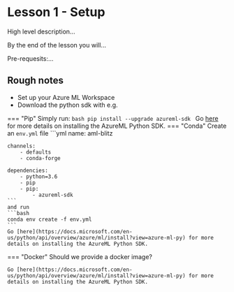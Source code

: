 # Lesson 1 - Setup

High level description...

By the end of the lesson you will...

Pre-requesits:...

## Rough notes

- Set up your Azure ML Workspace
- Download the python sdk with e.g.

=== "Pip"
    Simply run:
    ```bash
    pip install --upgrade azureml-sdk
    ```
    Go [here](https://docs.microsoft.com/en-us/python/api/overview/azure/ml/install?view=azure-ml-py) for more details on installing the AzureML Python SDK.
=== "Conda"
    Create an `env.yml` file
    ```yml
    name: aml-blitz

    channels:
        - defaults
        - conda-forge

    dependencies:
        - python=3.6
        - pip
        - pip:
            - azureml-sdk
    ```
    and run
    ```bash
    conda env create -f env.yml
    ```
    Go [here](https://docs.microsoft.com/en-us/python/api/overview/azure/ml/install?view=azure-ml-py) for more details on installing the AzureML Python SDK.
=== "Docker"
    Should we provide a docker image?  

    Go [here](https://docs.microsoft.com/en-us/python/api/overview/azure/ml/install?view=azure-ml-py) for more details on installing the AzureML Python SDK.